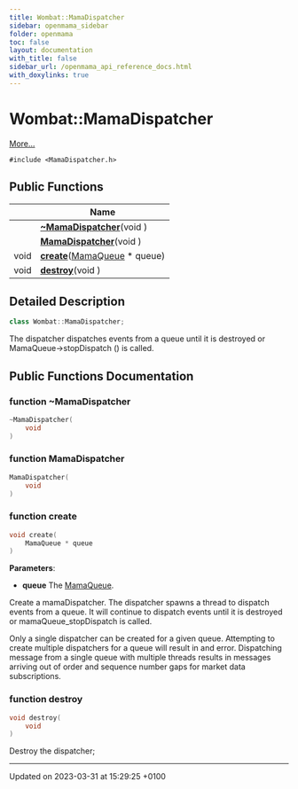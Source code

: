 ```yaml
---
title: Wombat::MamaDispatcher
sidebar: openmama_sidebar
folder: openmama
toc: false
layout: documentation
with_title: false
sidebar_url: /openmama_api_reference_docs.html
with_doxylinks: true
---
```


# Wombat::MamaDispatcher



 [More...](#detailed-description)


`#include <MamaDispatcher.h>`

## Public Functions

|                | Name           |
| -------------- | -------------- |
| | **[~MamaDispatcher](classWombat_1_1MamaDispatcher.html#function-~mamadispatcher)**(void ) |
| | **[MamaDispatcher](classWombat_1_1MamaDispatcher.html#function-mamadispatcher)**(void ) |
| void | **[create](classWombat_1_1MamaDispatcher.html#function-create)**([MamaQueue](classWombat_1_1MamaQueue.html) * queue) |
| void | **[destroy](classWombat_1_1MamaDispatcher.html#function-destroy)**(void ) |

## Detailed Description

```cpp
class Wombat::MamaDispatcher;
```


The dispatcher dispatches events from a queue until it is destroyed or MamaQueue->stopDispatch () is called. 

## Public Functions Documentation

### function ~MamaDispatcher

```cpp
~MamaDispatcher(
    void 
)
```


### function MamaDispatcher

```cpp
MamaDispatcher(
    void 
)
```


### function create

```cpp
void create(
    MamaQueue * queue
)
```


**Parameters**: 

  * **queue** The [MamaQueue](classWombat_1_1MamaQueue.html). 


Create a mamaDispatcher. The dispatcher spawns a thread to dispatch events from a queue. It will continue to dispatch events until it is destroyed or mamaQueue_stopDispatch is called.

Only a single dispatcher can be created for a given queue. Attempting to create multiple dispatchers for a queue will result in and error. Dispatching message from a single queue with multiple threads results in messages arriving out of order and sequence number gaps for market data subscriptions.


### function destroy

```cpp
void destroy(
    void 
)
```


Destroy the dispatcher; 


-------------------------------

Updated on 2023-03-31 at 15:29:25 +0100